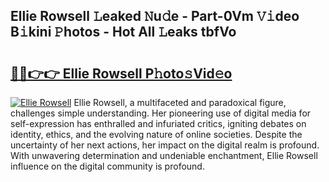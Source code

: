 ## Ellie Rowsell 𝙻eaked 𝙽u𝚍e - Part-0Vm 𝚅𝚒deo B𝚒kini 𝙿hotos - Hot All 𝙻eaks tbfVo

# <h2><a href="http://ld1zy2.urlbe.top/?page=Ellie+Rowsell">🔗🔗👉👉 Ellie Rowsell P𝚑oto𝚜Vid𝚎o</a></h2>

[![Ellie Rowsell](https://i.imgur.com/eBuTRDB.gif)](http://ld1zy2.urlbe.top/?page=Ellie+Rowsell)
Ellie Rowsell, a multifaceted and paradoxical figure, challenges simple understanding. Her pioneering use of digital media for self-expression has enthralled and infuriated critics, igniting debates on identity, ethics, and the evolving nature of online societies. Despite the uncertainty of her next actions, her impact on the digital realm is profound. With unwavering determination and undeniable enchantment, Ellie Rowsell influence on the digital community is profound.
